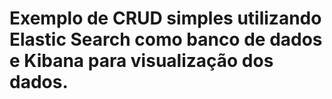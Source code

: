 # Exemplo de CRUD simples utilizando Elastic Search como banco de dados e Kibana para visualização dos dados.
